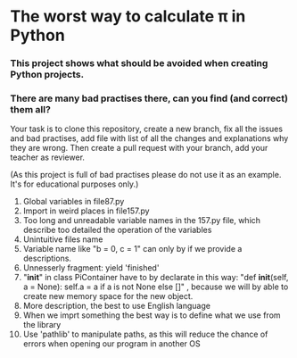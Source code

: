 # The worst way to calculate π in Python

### This project shows what should be avoided when creating Python projects.

### There are many bad practises there, can you find (and correct) them all?

Your task is to clone this repository, create a new branch, fix all the issues and bad practises, add  file with list of all the changes and explanations why they are wrong. Then create a pull request with your branch, add your teacher as reviewer.

(As this project is full of bad practises please do not use it as an example. It's for educational purposes only.)

1. Global variables in file87.py
2. Import in weird places in file157.py
3. Too long and unreadable variable names in the 157.py file, which describe too detailed the operation of the variables
4. Unintuitive files name
5. Variable name like "b = 0, c = 1" can only by if we provide a descriptions.
6. Unnesserly fragment: yield 'finished' 
7. "__init__" in class PiContainer have to by declarate in this way:
        "def __init__(self, a = None):
                self.a = a if a is not None else []"
, because we will by able to create new memory space for the new object.
8. More description, the best to use English language
9. When we imprt something the best way is to define what we use from the library
10. Use 'pathlib' to manipulate paths, as this will reduce the chance of errors when opening our program in another OS
